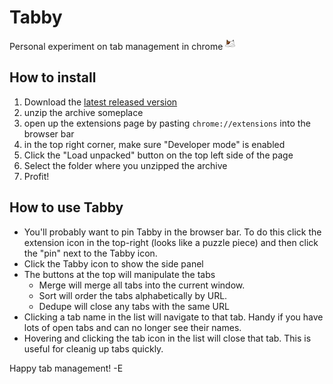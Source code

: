 # Tabby
Personal experiment on tab management in chrome
![Tabby's icon](images/tabby-16.png)

## How to install
1. Download the [latest released version](https://github.com/goosetav/tabby/releases/latest)
1. unzip the archive someplace
1. open up the extensions page by pasting `chrome://extensions` into the browser bar
1. in the top right corner, make sure "Developer mode" is enabled
1. Click the "Load unpacked" button on the top left side of the page
1. Select the folder where you unzipped the archive
1. Profit!

## How to use Tabby
* You'll probably want to pin Tabby in the browser bar. To do this click the extension icon in the top-right (looks like a puzzle piece) and  then click the "pin" next to the Tabby icon.
* Click the Tabby icon to show the side panel
* The buttons at the top will manipulate the tabs
  * Merge will merge all tabs into the current window.
  * Sort will order the tabs alphabetically by URL.
  * Dedupe will close any tabs with the same URL
* Clicking a tab name in the list will navigate to that tab. Handy if you have lots of open tabs and can no longer see their names.
* Hovering and clicking the tab icon in the list will close that tab. This is useful for cleanig up tabs quickly.

Happy tab management!
-E